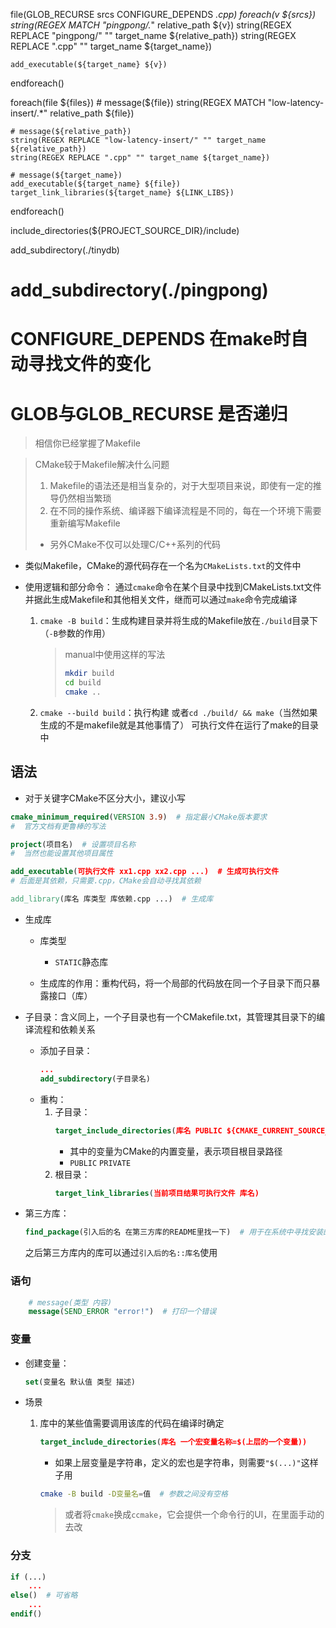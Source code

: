file(GLOB_RECURSE srcs CONFIGURE_DEPENDS *.cpp)
foreach(v ${srcs})
    string(REGEX MATCH "pingpong/.*" relative_path ${v})
    string(REGEX REPLACE "pingpong/" "" target_name ${relative_path})
    string(REGEX REPLACE ".cpp" "" target_name ${target_name})

    add_executable(${target_name} ${v})
endforeach()


foreach(file ${files})
    # message(${file})
    string(REGEX MATCH "low-latency-insert/.*" relative_path ${file})

    # message(${relative_path})
    string(REGEX REPLACE "low-latency-insert/" "" target_name ${relative_path})
    string(REGEX REPLACE ".cpp" "" target_name ${target_name})

    # message(${target_name})
    add_executable(${target_name} ${file})
    target_link_libraries(${target_name} ${LINK_LIBS})
endforeach()

include_directories(${PROJECT_SOURCE_DIR}/include)

add_subdirectory(./tinydb)

# add_subdirectory(./pingpong)

# CONFIGURE_DEPENDS  在make时自动寻找文件的变化
# GLOB与GLOB_RECURSE 是否递归


> 相信你已经掌握了Makefile

> CMake较于Makefile解决什么问题
>
> 1.  Makefile的语法还是相当复杂的，对于大型项目来说，即使有一定的推导仍然相当繁琐
> 2.  在不同的操作系统、编译器下编译流程是不同的，每在一个环境下需要重新编写Makefile
>
> *   另外CMake不仅可以处理C/C++系列的代码

*   类似Makefile，CMake的源代码存在一个名为`CMakeLists.txt`的文件中

*   使用逻辑和部分命令：
    通过`cmake`命令在某个目录中找到CMakeLists.txt文件并据此生成Makefile和其他相关文件，继而可以通过`make`命令完成编译
    1.  `cmake -B build`：生成构建目录并将生成的Makefile放在`./build`目录下（`-B`参数的作用）
        > manual中使用这样的写法
        >
        > ```bash
        > mkdir build
        > cd build
        > cmake ..
        > ```
    2.  `cmake --build build`：执行构建
        或者`cd ./build/ && make`（当然如果生成的不是makefile就是其他事情了）
        可执行文件在运行了make的目录中

## 语法

*   对于关键字CMake不区分大小，建议小写

```CMake
cmake_minimum_required(VERSION 3.9)  # 指定最小CMake版本要求
#  官方文档有更鲁棒的写法

project(项目名)  # 设置项目名称
#  当然也能设置其他项目属性

add_executable(可执行文件 xx1.cpp xx2.cpp ...)  # 生成可执行文件
# 后面是其依赖，只需要.cpp，CMake会自动寻找其依赖

add_library(库名 库类型 库依赖.cpp ...)  # 生成库
```

*   生成库
    *   库类型
        *   `STATIC`静态库

    *   生成库的作用：重构代码，将一个局部的代码放在同一个子目录下而只暴露接口（库）

*   子目录：含义同上，一个子目录也有一个CMakefile.txt，其管理其目录下的编译流程和依赖关系
    *   添加子目录：
        ```CMake
        ...
        add_subdirectory(子目录名)
        ```
    *   重构：
        1.  子目录：
            ```CMake
            target_include_directories(库名 PUBLIC ${CMAKE_CURRENT_SOURCE_DIR}/...)
            ```
            *   其中的变量为CMake的内置变量，表示项目根目录路径
            *   `PUBLIC`
                `PRIVATE`
        2.  根目录：
            ```CMake
            target_link_libraries(当前项目结果可执行文件 库名)
            ```

*   第三方库：
    ```CMake
    find_package(引入后的名 在第三方库的README里找一下)  # 用于在系统中寻找安装的第三方库的头文件和库文件的位置
    ```
    之后第三方库内的库可以通过`引入后的名::库名`使用

### 语句

```CMake
    # message(类型 内容)
    message(SEND_ERROR "error!")  # 打印一个错误
```

### 变量

*   创建变量：
    ```CMake
    set(变量名 默认值 类型 描述)
    ```

*   场景
    1.  库中的某些值需要调用该库的代码在编译时确定
        ```CMake
        target_include_directories(库名 一个宏变量名称=$(上层的一个变量))
        ```
        *   如果上层变量是字符串，定义的宏也是字符串，则需要`"$(...)"`这样子用
        ```bash
        cmake -B build -D变量名=值  # 参数之间没有空格
        ```
        > 或者将`cmake`换成`ccmake`，它会提供一个命令行的UI，在里面手动的去改

### 分支

```CMake
if (...)
    ...
else()  # 可省略
    ...
endif()
```



